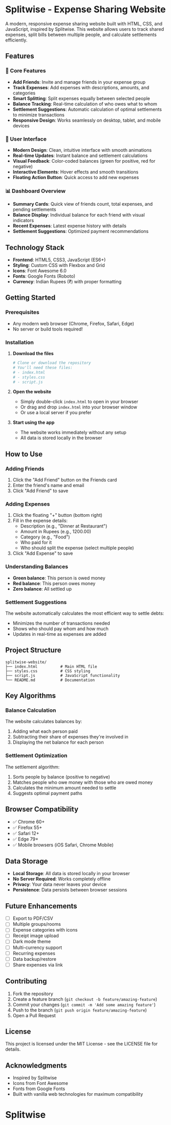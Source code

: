 # Splitwise - Expense Sharing Website

A modern, responsive expense sharing website built with HTML, CSS, and JavaScript, inspired by Splitwise. This website allows users to track shared expenses, split bills between multiple people, and calculate settlements efficiently.

## Features

### 🎯 Core Features
- **Add Friends**: Invite and manage friends in your expense group
- **Track Expenses**: Add expenses with descriptions, amounts, and categories
- **Smart Splitting**: Split expenses equally between selected people
- **Balance Tracking**: Real-time calculation of who owes what to whom
- **Settlement Suggestions**: Automatic calculation of optimal settlements to minimize transactions
- **Responsive Design**: Works seamlessly on desktop, tablet, and mobile devices

### 🎨 User Interface
- **Modern Design**: Clean, intuitive interface with smooth animations
- **Real-time Updates**: Instant balance and settlement calculations
- **Visual Feedback**: Color-coded balances (green for positive, red for negative)
- **Interactive Elements**: Hover effects and smooth transitions
- **Floating Action Button**: Quick access to add new expenses

### 📊 Dashboard Overview
- **Summary Cards**: Quick view of friends count, total expenses, and pending settlements
- **Balance Display**: Individual balance for each friend with visual indicators
- **Recent Expenses**: Latest expense history with details
- **Settlement Suggestions**: Optimized payment recommendations

## Technology Stack

- **Frontend**: HTML5, CSS3, JavaScript (ES6+)
- **Styling**: Custom CSS with Flexbox and Grid
- **Icons**: Font Awesome 6.0
- **Fonts**: Google Fonts (Roboto)
- **Currency**: Indian Rupees (₹) with proper formatting

## Getting Started

### Prerequisites
- Any modern web browser (Chrome, Firefox, Safari, Edge)
- No server or build tools required!

### Installation

1. **Download the files**
   ```bash
   # Clone or download the repository
   # You'll need these files:
   # - index.html
   # - styles.css
   # - script.js
   ```

2. **Open the website**
   - Simply double-click `index.html` to open in your browser
   - Or drag and drop `index.html` into your browser window
   - Or use a local server if you prefer

3. **Start using the app**
   - The website works immediately without any setup
   - All data is stored locally in the browser

## How to Use

### Adding Friends
1. Click the "Add Friend" button on the Friends card
2. Enter the friend's name and email
3. Click "Add Friend" to save

### Adding Expenses
1. Click the floating "+" button (bottom right)
2. Fill in the expense details:
   - Description (e.g., "Dinner at Restaurant")
   - Amount in Rupees (e.g., 1200.00)
   - Category (e.g., "Food")
   - Who paid for it
   - Who should split the expense (select multiple people)
3. Click "Add Expense" to save

### Understanding Balances
- **Green balance**: This person is owed money
- **Red balance**: This person owes money
- **Zero balance**: All settled up

### Settlement Suggestions
The website automatically calculates the most efficient way to settle debts:
- Minimizes the number of transactions needed
- Shows who should pay whom and how much
- Updates in real-time as expenses are added

## Project Structure

```
splitwise-website/
├── index.html          # Main HTML file
├── styles.css          # CSS styling
├── script.js           # JavaScript functionality
└── README.md           # Documentation
```

## Key Algorithms

### Balance Calculation
The website calculates balances by:
1. Adding what each person paid
2. Subtracting their share of expenses they're involved in
3. Displaying the net balance for each person

### Settlement Optimization
The settlement algorithm:
1. Sorts people by balance (positive to negative)
2. Matches people who owe money with those who are owed money
3. Calculates the minimum amount needed to settle
4. Suggests optimal payment paths

## Browser Compatibility

- ✅ Chrome 60+
- ✅ Firefox 55+
- ✅ Safari 12+
- ✅ Edge 79+
- ✅ Mobile browsers (iOS Safari, Chrome Mobile)

## Data Storage

- **Local Storage**: All data is stored locally in your browser
- **No Server Required**: Works completely offline
- **Privacy**: Your data never leaves your device
- **Persistence**: Data persists between browser sessions

## Future Enhancements

- [ ] Export to PDF/CSV
- [ ] Multiple groups/rooms
- [ ] Expense categories with icons
- [ ] Receipt image upload
- [ ] Dark mode theme
- [ ] Multi-currency support
- [ ] Recurring expenses
- [ ] Data backup/restore
- [ ] Share expenses via link

## Contributing

1. Fork the repository
2. Create a feature branch (`git checkout -b feature/amazing-feature`)
3. Commit your changes (`git commit -m 'Add some amazing feature'`)
4. Push to the branch (`git push origin feature/amazing-feature`)
5. Open a Pull Request

## License

This project is licensed under the MIT License - see the LICENSE file for details.

## Acknowledgments

- Inspired by Splitwise
- Icons from Font Awesome
- Fonts from Google Fonts
- Built with vanilla web technologies for maximum compatibility
# Splitwise
